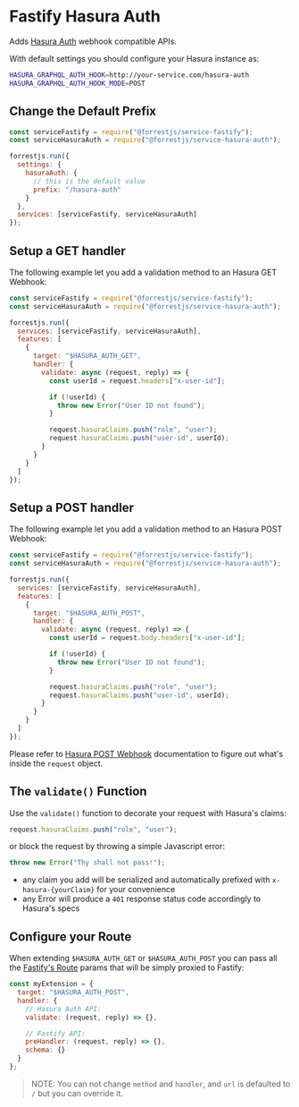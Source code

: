 # Fastify Hasura Auth

Adds [Hasura Auth](https://hasura.io/docs/latest/graphql/core/auth/authentication/webhook) webhook compatible APIs.

With default settings you should configure your Hasura instance as:

```bash
HASURA_GRAPHQL_AUTH_HOOK=http://your-service.com/hasura-auth
HASURA_GRAPHQL_AUTH_HOOK_MODE=POST
```

## Change the Default Prefix

```js
const serviceFastify = require("@forrestjs/service-fastify");
const serviceHasuraAuth = require("@forrestjs/service-hasura-auth");

forrestjs.run({
  settings: {
    hasuraAuth: {
      // this is the default value
      prefix: "/hasura-auth"
    }
  },
  services: [serviceFastify, serviceHasuraAuth]
});
```

## Setup a GET handler

The following example let you add a validation method to an
Hasura GET Webhook:

```js
const serviceFastify = require("@forrestjs/service-fastify");
const serviceHasuraAuth = require("@forrestjs/service-hasura-auth");

forrestjs.run({
  services: [serviceFastify, serviceHasuraAuth],
  features: [
    {
      target: "$HASURA_AUTH_GET",
      handler: {
        validate: async (request, reply) => {
          const userId = request.headers["x-user-id"];

          if (!userId) {
            throw new Error("User ID not found");
          }

          request.hasuraClaims.push("role", "user");
          request.hasuraClaims.push("user-id", userId);
        }
      }
    }
  ]
});
```

## Setup a POST handler

The following example let you add a validation method to an
Hasura POST Webhook:

```js
const serviceFastify = require("@forrestjs/service-fastify");
const serviceHasuraAuth = require("@forrestjs/service-hasura-auth");

forrestjs.run({
  services: [serviceFastify, serviceHasuraAuth],
  features: [
    {
      target: "$HASURA_AUTH_POST",
      handler: {
        validate: async (request, reply) => {
          const userId = request.body.headers["x-user-id"];

          if (!userId) {
            throw new Error("User ID not found");
          }

          request.hasuraClaims.push("role", "user");
          request.hasuraClaims.push("user-id", userId);
        }
      }
    }
  ]
});
```

Please refer to [Hasura POST Webhook](https://hasura.io/docs/latest/graphql/core/auth/authentication/webhook/#post-request) documentation to figure out what's inside the `request` object.

## The `validate()` Function

Use the `validate()` function to decorate your request with Hasura's claims:

```js
request.hasuraClaims.push("role", "user");
```

or block the request by throwing a simple Javascript error:

```js
throw new Error("Thy shall not pass!");
```

- any claim you add will be serialized and automatically prefixed with `x-hasura-{yourClaim}` for your convenience
- any Error will produce a `401` response status code accordingly to Hasura's specs

## Configure your Route

When extending `$HASURA_AUTH_GET` or `$HASURA_AUTH_POST` you can pass all the [Fastify's Route](https://www.fastify.io/docs/latest/Reference/Routes/) params that will be simply proxied to Fastify:

```js
const myExtension = {
  target: "$HASURA_AUTH_POST",
  handler: {
    // Hasura Auth API:
    validate: (request, reply) => {},

    // Fastify API:
    preHandler: (request, reply) => {},
    schema: {}
  }
};
```

> NOTE: You can not change `method` and `handler`, and `url` is defaulted to `/` but you can override it.
